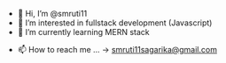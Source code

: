 - 👋 Hi, I’m @smruti11
- 👀 I’m interested in fullstack development (Javascript)
- 🌱 I’m currently learning MERN stack
<!-- 💞️ I’m looking to collaborate on MERN Projects -->
- 📫 How to reach me ... -> smruti11sagarika@gmail.com

<!---
smruti11/smruti11 is a ✨ special ✨ repository because its `README.md` (this file) appears on your GitHub profile.
You can click the Preview link to take a look at your changes.
--->
